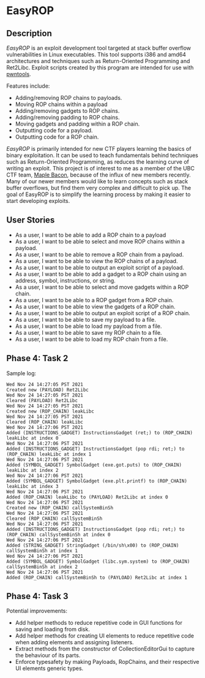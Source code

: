 # EasyROP

## Description

*EasyROP* is an exploit development tool targeted at stack buffer overflow vulnerabilities in Linux executables.
This tool supports i386 and amd64 architectures and techniques such as Return-Oriented Programming and Ret2Libc.
Exploit scripts created by this program are intended for use with [pwntools](https://github.com/Gallopsled/pwntools).

Features include:

- Adding/removing ROP chains to payloads.
- Moving ROP chains within a payload
- Adding/removing gadgets to ROP chains.
- Adding/removing padding to ROP chains.
- Moving gadgets and padding within a ROP chain.
- Outputting code for a payload.
- Outputting code for a ROP chain.

*EasyROP* is primarily intended for new CTF players learning the basics of binary exploitation.
It can be used to teach fundamentals behind techniques such as Return-Oriented Programming,
as reduces the learning curve of writing an exploit.
This project is of interest to me as a member of the UBC CTF team, [Maple Bacon](https://ubcctf.github.io/),
because of the influx of new members recently.
Many of our newer members would like to learn concepts such as stack buffer overflows,
but find them very complex and difficult to pick up.
The goal of EasyROP is to simplify the learning process by making it easier to start developing exploits.

## User Stories

- As a user, I want to be able to add a ROP chain to a payload
- As a user, I want to be able to select and move ROP chains within a payload.
- As a user, I want to be able to remove a ROP chain from a payload.
- As a user, I want to be able to view the ROP chains of a payload.
- As a user, I want to be able to output an exploit script of a payload.
- As a user, I want to be able to add a gadget to a ROP chain using an address, symbol, instructions, or string.
- As a user, I want to be able to select and move gadgets within a ROP chain.
- As a user, I want to be able to a ROP gadget from a ROP chain.
- As a user, I want to be able to view the gadgets of a ROP chain.
- As a user, I want to be able to output an exploit script of a ROP chain.
- As a user, I want to be able to save my payload to a file.
- As a user, I want to be able to load my payload from a file.
- As a user, I want to be able to save my ROP chain to a file.
- As a user, I want to be able to load my ROP chain from a file.

## Phase 4: Task 2

Sample log:

```
Wed Nov 24 14:27:05 PST 2021
Created new (PAYLOAD) Ret2Libc
Wed Nov 24 14:27:05 PST 2021
Cleared (PAYLOAD) Ret2Libc
Wed Nov 24 14:27:05 PST 2021
Created new (ROP_CHAIN) leakLibc
Wed Nov 24 14:27:05 PST 2021
Cleared (ROP_CHAIN) leakLibc
Wed Nov 24 14:27:06 PST 2021
Added (INSTRUCTIONS_GADGET) InstructionsGadget (ret;) to (ROP_CHAIN) leakLibc at index 0
Wed Nov 24 14:27:06 PST 2021
Added (INSTRUCTIONS_GADGET) InstructionsGadget (pop rdi; ret;) to (ROP_CHAIN) leakLibc at index 1
Wed Nov 24 14:27:06 PST 2021
Added (SYMBOL_GADGET) SymbolGadget (exe.got.puts) to (ROP_CHAIN) leakLibc at index 2
Wed Nov 24 14:27:06 PST 2021
Added (SYMBOL_GADGET) SymbolGadget (exe.plt.printf) to (ROP_CHAIN) leakLibc at index 3
Wed Nov 24 14:27:06 PST 2021
Added (ROP_CHAIN) leakLibc to (PAYLOAD) Ret2Libc at index 0
Wed Nov 24 14:27:06 PST 2021
Created new (ROP_CHAIN) callSystemBinSh
Wed Nov 24 14:27:06 PST 2021
Cleared (ROP_CHAIN) callSystemBinSh
Wed Nov 24 14:27:06 PST 2021
Added (INSTRUCTIONS_GADGET) InstructionsGadget (pop rdi; ret;) to (ROP_CHAIN) callSystemBinSh at index 0
Wed Nov 24 14:27:06 PST 2021
Added (STRING_GADGET) StringGadget (/bin/sh\x00) to (ROP_CHAIN) callSystemBinSh at index 1
Wed Nov 24 14:27:06 PST 2021
Added (SYMBOL_GADGET) SymbolGadget (libc.sym.system) to (ROP_CHAIN) callSystemBinSh at index 2
Wed Nov 24 14:27:06 PST 2021
Added (ROP_CHAIN) callSystemBinSh to (PAYLOAD) Ret2Libc at index 1
```

## Phase 4: Task 3

Potential improvements:

- Add helper methods to reduce repetitive code in GUI functions for saving and loading from disk.
- Add helper methods for creating UI elements to reduce repetitive code when adding elements and assigning listeners.
- Extract methods from the constructor of CollectionEditorGui to capture the behaviour of its parts.
- Enforce typesafety by making Payloads, RopChains, and their respective UI elements generic types.

